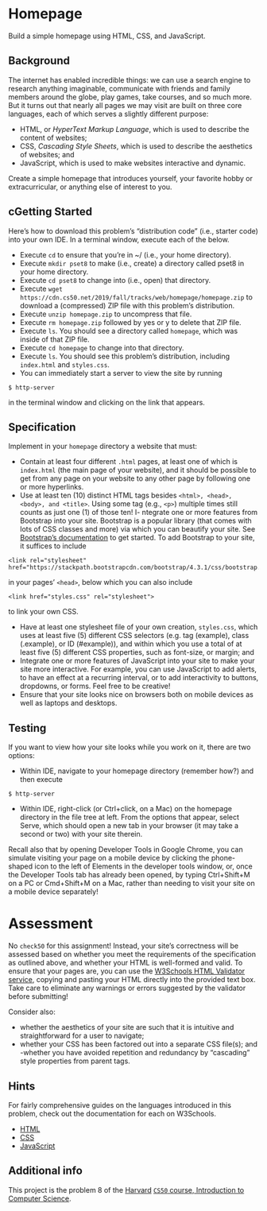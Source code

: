 # Homepage

Build a simple homepage using HTML, CSS, and JavaScript.

## Background

The internet has enabled incredible things: we can use a search engine to research anything imaginable, communicate with friends and family members around the globe, play games, take courses, and so much more. But it turns out that nearly all pages we may visit are built on three core languages, each of which serves a slightly different purpose:

- HTML, or *HyperText Markup Language*, which is used to describe the content of websites;
- CSS, *Cascading Style Sheets*, which is used to describe the aesthetics of websites; and
- JavaScript, which is used to make websites interactive and dynamic.

Create a simple homepage that introduces yourself, your favorite hobby or extracurricular, or anything else of interest to you.

## cGetting Started

Here’s how to download this problem’s “distribution code” (i.e., starter code) into your own IDE. In a terminal window, execute each of the below.

- Execute `cd` to ensure that you’re in ~/ (i.e., your home directory).
- Execute `mkdir pset8` to make (i.e., create) a directory called pset8 in your home directory.
- Execute `cd pset8` to change into (i.e., open) that directory.
- Execute `wget https://cdn.cs50.net/2019/fall/tracks/web/homepage/homepage.zip` to download a (compressed) ZIP file with this problem’s distribution.
- Execute `unzip homepage.zip` to uncompress that file.
- Execute `rm homepage.zip` followed by yes or y to delete that ZIP file.
- Execute `ls`. You should see a directory called `homepage`, which was inside of that ZIP file.
- Execute `cd homepage` to change into that directory.
- Execute `ls`. You should see this problem’s distribution, including `index.html` and `styles.css`.
- You can immediately start a server to view the site by running
```
$ http-server
```
in the terminal window and clicking on the link that appears.

## Specification

Implement in your `homepage` directory a website that must:

- Contain at least four different `.html` pages, at least one of which is `index.html` (the main page of your website), and it should be possible to get from any page on your website to any other page by following one or more hyperlinks.
- Use at least ten (10) distinct HTML tags besides `<html>, <head>, <body>, and <title>`. Using some tag (e.g., `<p>`) multiple times still counts as just one (1) of those ten!
I- ntegrate one or more features from Bootstrap into your site. Bootstrap is a popular library (that comes with lots of CSS classes and more) via which you can beautify your site. See [Bootstrap’s documentation](https://getbootstrap.com/docs/4.1/getting-started/introduction/) to get started. To add Bootstrap to your site, it suffices to include
```
<link rel="stylesheet" href="https://stackpath.bootstrapcdn.com/bootstrap/4.3.1/css/bootstrap.min.css">
```

in your pages’ `<head>`, below which you can also include
```
<link href="styles.css" rel="stylesheet">
```
to link your own CSS.

- Have at least one stylesheet file of your own creation, `styles.css`, which uses at least five (5) different CSS selectors (e.g. tag (example), class (.example), or ID (#example)), and within which you use a total of at least five (5) different CSS properties, such as font-size, or margin; and
- Integrate one or more features of JavaScript into your site to make your site more interactive. For example, you can use JavaScript to add alerts, to have an effect at a recurring interval, or to add interactivity to buttons, dropdowns, or forms. Feel free to be creative!
- Ensure that your site looks nice on browsers both on mobile devices as well as laptops and desktops.
## Testing

If you want to view how your site looks while you work on it, there are two options:

- Within IDE, navigate to your homepage directory (remember how?) and then execute
```
$ http-server
```
- Within IDE, right-click (or Ctrl+click, on a Mac) on the homepage directory in the file tree at left. From the options that appear, select Serve, which should open a new tab in your browser (it may take a second or two) with your site therein.

Recall also that by opening Developer Tools in Google Chrome, you can simulate visiting your page on a mobile device by clicking the phone-shaped icon to the left of Elements in the developer tools window, or, once the Developer Tools tab has already been opened, by typing Ctrl+Shift+M on a PC or Cmd+Shift+M on a Mac, rather than needing to visit your site on a mobile device separately!

# Assessment

No `check50` for this assignment! Instead, your site’s correctness will be assessed based on whether you meet the requirements of the specification as outlined above, and whether your HTML is well-formed and valid. To ensure that your pages are, you can use the [W3Schools HTML Validator service](https://validator.w3.org/#validate_by_input), copying and pasting your HTML directly into the provided text box. Take care to eliminate any warnings or errors suggested by the validator before submitting!

Consider also:

- whether the aesthetics of your site are such that it is intuitive and straightforward for a user to navigate;
- whether your CSS has been factored out into a separate CSS file(s); and
-whether you have avoided repetition and redundancy by “cascading” style properties from parent tags.
## Hints

For fairly comprehensive guides on the languages introduced in this problem, check out the documentation for each on W3Schools.

- [HTML](https://www.w3schools.com/html)
- [CSS](https://www.w3schools.com/css)
- [JavaScript](https://www.w3schools.com/js)
## Additional info
This project is the problem 8 of the [Harvard](https://www.harvard.edu) [`CS50` course, Introduction to Computer Science](https://www.edx.org/es/course/cs50s-introduction-to-computer-science).

